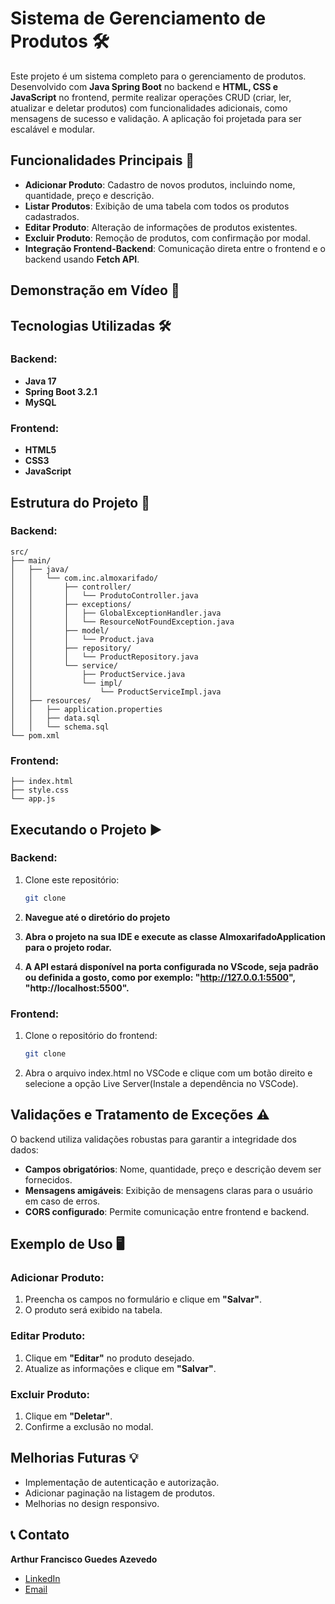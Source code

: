 # Sistema de Gerenciamento de Produtos 🛠️

Este projeto é um sistema completo para o gerenciamento de produtos. Desenvolvido com **Java Spring Boot** no backend e **HTML, CSS e JavaScript** no frontend, permite realizar operações CRUD (criar, ler, atualizar e deletar produtos) com funcionalidades adicionais, como mensagens de sucesso e validação. A aplicação foi projetada para ser escalável e modular.

## Funcionalidades Principais 🚀

- **Adicionar Produto**: Cadastro de novos produtos, incluindo nome, quantidade, preço e descrição.
- **Listar Produtos**: Exibição de uma tabela com todos os produtos cadastrados.
- **Editar Produto**: Alteração de informações de produtos existentes.
- **Excluir Produto**: Remoção de produtos, com confirmação por modal.
- **Integração Frontend-Backend**: Comunicação direta entre o frontend e o backend usando **Fetch API**.

## Demonstração em Vídeo 🎥



## Tecnologias Utilizadas 🛠️

### Backend:
- **Java 17**
- **Spring Boot 3.2.1**
- **MySQL**

### Frontend:
- **HTML5**
- **CSS3**
- **JavaScript**

## Estrutura do Projeto 📁
### Backend:
```plaintext
src/
├── main/
│   ├── java/
│   │   └── com.inc.almoxarifado/
│   │       ├── controller/
│   │       │   └── ProdutoController.java
│   │       ├── exceptions/
│   │       │   ├── GlobalExceptionHandler.java
│   │       │   └── ResourceNotFoundException.java
│   │       ├── model/
│   │       │   └── Product.java
│   │       ├── repository/
│   │       │   └── ProductRepository.java
│   │       └── service/
│   │           ├── ProductService.java
│   │           └── impl/
│   │               └── ProductServiceImpl.java
│   ├── resources/
│   │   ├── application.properties
│   │   ├── data.sql
│   │   └── schema.sql
└── pom.xml
```
### Frontend:
```plaintext
├── index.html
├── style.css
└── app.js
```
## Executando o Projeto ▶️

### Backend:
1. Clone este repositório:
   ```bash
   git clone
   ```
2. **Navegue até o diretório do projeto**

3. **Abra o projeto na sua IDE e execute as classe AlmoxarifadoApplication para o projeto rodar.**

4. **A API estará disponível na porta configurada no VScode, seja padrão ou definida a gosto, como por exemplo: "http://127.0.0.1:5500", "http://localhost:5500".**

### Frontend:

1. Clone o repositório do frontend:
   ```bash
   git clone
   ```
2. Abra o arquivo index.html no VSCode e clique com um botão direito e selecione a opção Live Server(Instale a dependência no VSCode).

## Validações e Tratamento de Exceções ⚠️

O backend utiliza validações robustas para garantir a integridade dos dados:

- **Campos obrigatórios**: Nome, quantidade, preço e descrição devem ser fornecidos.
- **Mensagens amigáveis**: Exibição de mensagens claras para o usuário em caso de erros.
- **CORS configurado**: Permite comunicação entre frontend e backend.

## Exemplo de Uso 🖥️

### Adicionar Produto:
1. Preencha os campos no formulário e clique em **"Salvar"**.
2. O produto será exibido na tabela.

### Editar Produto:
1. Clique em **"Editar"** no produto desejado.
2. Atualize as informações e clique em **"Salvar"**.

### Excluir Produto:
1. Clique em **"Deletar"**.
2. Confirme a exclusão no modal.

## Melhorias Futuras 💡

- Implementação de autenticação e autorização.
- Adicionar paginação na listagem de produtos.
- Melhorias no design responsivo.

## 📞 Contato
**Arthur Francisco Guedes Azevedo**

- [LinkedIn](https://www.linkedin.com/in/arthur-azevedo-desenvolvedor/)
- [Email](mailto:arthurfranciscoazevedo@gmail.com)
